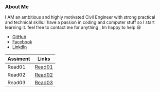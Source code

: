 

 ### About Me 
  
I AM an ambitious and highly motivated Civil Engineer with strong practical and technical skills.I have a passion in coding and computer stuff so I start learning it.
 feel free to contact me for anything , Im happy to help 😃
 * [GitHub](https://github.com/AnasAGc)
 * [Facebook](https://fb.com/Anasx0x)
 * [LinkdIn ](https://github.com/AnasAGc)
 
Assiment     |      Links    |
------------ | ---------------
   Read01    | [Read01](Read01.md)
   Read02    | [Read02](Read02.md)
   Read03    | [Read03](Read03.md)
             
             
            
